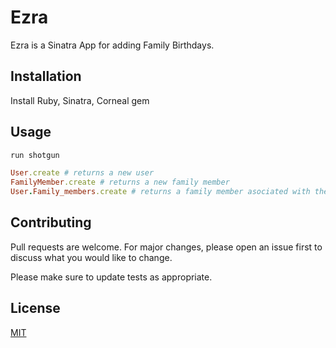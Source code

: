 # Ezra

Ezra is a Sinatra App for adding Family Birthdays.

## Installation

Install Ruby, Sinatra, Corneal gem 



## Usage

```ruby
run shotgun

User.create # returns a new user
FamilyMember.create # returns a new family member
User.Family_members.create # returns a family member asociated with the User 
```

## Contributing
Pull requests are welcome. For major changes, please open an issue first to discuss what you would like to change.

Please make sure to update tests as appropriate.

## License
[MIT](https://choosealicense.com/licenses/mit/)
